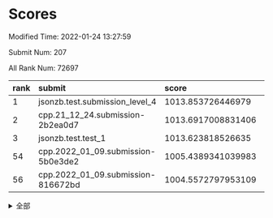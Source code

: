 # Scores

Modified Time: 2022-01-24 13:27:59

Submit Num: 207

All Rank Num: 72697

| rank |               submit               |       score        |       sigma        | pk_num |
| :--- | :--------------------------------- | :----------------- | :----------------- | :----- |
| 1    | jsonzb.test.submission_level_4     | 1013.853726446979  | 0.8219255224534568 | 1408   |
| 2    | cpp.21_12_24.submission-2b2ea0d7   | 1013.6917008831406 | 0.8093116885614292 | 1403   |
| 3    | jsonzb.test.test_1                 | 1013.623818526635  | 0.8333150995652889 | 1401   |
| 54   | cpp.2022_01_09.submission-5b0e3de2 | 1005.4389341039983 | 0.7252636057192406 | 1407   |
| 56   | cpp.2022_01_09.submission-816672bd | 1004.5572797953109 | 0.7100638861776791 | 1405   |


<details>
<summary>全部</summary>

| rank |                 submit                 |       score        |       sigma        | pk_num |
| :--- | :------------------------------------- | :----------------- | :----------------- | :----- |
| 1    | jsonzb.test.submission_level_4         | 1013.853726446979  | 0.8219255224534568 | 1408   |
| 2    | cpp.21_12_24.submission-2b2ea0d7       | 1013.6917008831406 | 0.8093116885614292 | 1403   |
| 3    | jsonzb.test.test_1                     | 1013.623818526635  | 0.8333150995652889 | 1401   |
| 4    | gobigger.level_3.submission_level_3_0  | 1011.9339184610247 | 0.7863987763962941 | 1411   |
| 5    | gobigger.level_3.submission_level_3_26 | 1011.5295287236497 | 0.7929812315597314 | 1406   |
| 6    | gobigger.level_3.submission_level_3_1  | 1011.4506592098776 | 0.7754473618312752 | 1401   |
| 7    | gobigger.level_3.submission_level_3_27 | 1011.3237792653598 | 0.775548550947921  | 1405   |
| 8    | gobigger.level_3.submission_level_3_21 | 1011.1159079013627 | 0.7723326515840858 | 1404   |
| 9    | gobigger.level_3.submission_level_3_7  | 1010.869702815542  | 0.7793070011329774 | 1401   |
| 10   | gobigger.level_3.submission_level_3_6  | 1010.6758876134805 | 0.7830660014918298 | 1408   |
| 11   | gobigger.level_3.submission_level_3_8  | 1010.5956130765734 | 0.762573252994072  | 1404   |
| 12   | gobigger.level_3.submission_level_3_45 | 1010.5296176116602 | 0.7753260152948455 | 1403   |
| 13   | gobigger.level_3.submission_level_3_41 | 1010.5206874641376 | 0.7493211566113462 | 1407   |
| 14   | gobigger.level_3.submission_level_3_13 | 1010.4825774881813 | 0.7686265001117083 | 1410   |
| 15   | gobigger.level_3.submission_level_3_38 | 1010.3790765593662 | 0.7788333435372616 | 1404   |
| 16   | gobigger.level_3.submission_level_3_15 | 1010.371028418739  | 0.7647018523315433 | 1402   |
| 17   | gobigger.level_3.submission_level_3_16 | 1010.34461399618   | 0.780389321472912  | 1404   |
| 18   | gobigger.level_3.submission_level_3_11 | 1010.2859454210459 | 0.7613520031551508 | 1398   |
| 19   | gobigger.level_3.submission_level_3_39 | 1010.2436485270109 | 0.770701422421718  | 1401   |
| 20   | gobigger.level_3.submission_level_3_33 | 1010.1950463763948 | 0.7483152207143643 | 1409   |
| 21   | gobigger.level_3.submission_level_3_10 | 1010.1897471200722 | 0.7625830786527455 | 1402   |
| 22   | gobigger.level_3.submission_level_3_47 | 1010.1051753090151 | 0.7592890370247266 | 1407   |
| 23   | gobigger.level_3.submission_level_3_30 | 1010.1050261013671 | 0.77614231498204   | 1401   |
| 24   | gobigger.level_3.submission_level_3_3  | 1010.0888927871473 | 0.7584619937536085 | 1405   |
| 25   | gobigger.level_3.submission_level_3_40 | 1010.0487545833164 | 0.7479307986477121 | 1408   |
| 26   | gobigger.level_3.submission_level_3_31 | 1010.0018537095807 | 0.7588277133451662 | 1406   |
| 27   | gobigger.level_3.submission_level_3_2  | 1009.9349910172883 | 0.7474284979874108 | 1404   |
| 28   | gobigger.level_3.submission_level_3_46 | 1009.9111351102322 | 0.7506860593570358 | 1400   |
| 29   | gobigger.level_3.submission_level_3_5  | 1009.8622141417426 | 0.7618157553857339 | 1406   |
| 30   | gobigger.level_3.submission_level_3_49 | 1009.8101696511154 | 0.7567028944221634 | 1401   |
| 31   | gobigger.level_3.submission_level_3_4  | 1009.6650074178225 | 0.7727621910726774 | 1403   |
| 32   | gobigger.level_3.submission_level_3_17 | 1009.6374317037398 | 0.760692277090699  | 1408   |
| 33   | gobigger.level_3.submission_level_3_28 | 1009.5607612313868 | 0.7502747961645932 | 1405   |
| 34   | gobigger.level_3.submission_level_3_32 | 1009.5379317992969 | 0.743200330733003  | 1409   |
| 35   | gobigger.level_3.submission_level_3_20 | 1009.5297830009154 | 0.7542397381635174 | 1405   |
| 36   | gobigger.level_3.submission_level_3_37 | 1009.1952565669854 | 0.7609921774077902 | 1411   |
| 37   | gobigger.level_3.submission_level_3_42 | 1009.169726113568  | 0.751210427876664  | 1407   |
| 38   | gobigger.level_3.submission_level_3_48 | 1009.1369655623927 | 0.755060733916011  | 1409   |
| 39   | gobigger.level_3.submission_level_3_35 | 1009.0377629754927 | 0.7589498234319261 | 1406   |
| 40   | gobigger.level_3.submission_level_3_14 | 1009.0344312890071 | 0.7608632856848986 | 1401   |
| 41   | gobigger.level_3.submission_level_3_34 | 1008.9180776336694 | 0.7397595515481418 | 1401   |
| 42   | gobigger.level_3.submission_level_3_19 | 1008.8456001852118 | 0.7496382043017362 | 1410   |
| 43   | gobigger.level_3.submission_level_3_36 | 1008.8125972108093 | 0.7535441391275852 | 1408   |
| 44   | gobigger.level_3.submission_level_3_12 | 1008.7015447277613 | 0.7594230864426943 | 1402   |
| 45   | gobigger.level_3.submission_level_3_43 | 1008.6822850497335 | 0.7386748418307116 | 1408   |
| 46   | gobigger.level_3.submission_level_3_22 | 1008.5552429519704 | 0.7616726072498842 | 1404   |
| 47   | gobigger.level_3.submission_level_3_44 | 1008.3420131935245 | 0.735653985138561  | 1399   |
| 48   | gobigger.level_3.submission_level_3_23 | 1008.3015300331657 | 0.749578416066188  | 1405   |
| 49   | gobigger.level_3.submission_level_3_25 | 1008.2858988524732 | 0.7308205134194105 | 1405   |
| 50   | gobigger.level_3.submission_level_3_18 | 1008.1897133610368 | 0.7574095687458766 | 1412   |
| 51   | gobigger.level_3.submission_level_3_29 | 1008.106215529968  | 0.740500224737226  | 1402   |
| 52   | gobigger.level_3.submission_level_3_24 | 1008.0653471641738 | 0.73109447869734   | 1402   |
| 53   | gobigger.level_3.submission_level_3_9  | 1007.988567809291  | 0.7451155416583083 | 1407   |
| 54   | cpp.2022_01_09.submission-5b0e3de2     | 1005.4389341039983 | 0.7252636057192406 | 1407   |
| 55   | gobigger.level_1.submission_level_1_35 | 1004.5808439838021 | 0.7178599071539304 | 1403   |
| 56   | cpp.2022_01_09.submission-816672bd     | 1004.5572797953109 | 0.7100638861776791 | 1405   |
| 57   | gobigger.level_1.submission_level_1_1  | 1004.385441462838  | 0.7291402201570133 | 1406   |
| 58   | gobigger.level_1.submission_level_1_7  | 1004.3491445674582 | 0.721509883752464  | 1406   |
| 59   | gobigger.level_1.submission_level_1_6  | 1004.2901160513557 | 0.7195927263131214 | 1400   |
| 60   | gobigger.level_1.submission_level_1_26 | 1004.0700572185531 | 0.7196656409943895 | 1402   |
| 61   | gobigger.level_1.submission_level_1_11 | 1004.0560376805647 | 0.7126129822422771 | 1400   |
| 62   | gobigger.level_1.submission_level_1_32 | 1004.0420476463618 | 0.7201098543325921 | 1407   |
| 63   | gobigger.level_1.submission_level_1_8  | 1004.0357604945943 | 0.7107715481394165 | 1401   |
| 64   | gobigger.level_1.submission_level_1_36 | 1004.027536589987  | 0.705865796644613  | 1406   |
| 65   | gobigger.level_1.submission_level_1_23 | 1003.941976367113  | 0.7128423155117487 | 1406   |
| 66   | gobigger.level_1.submission_level_1_9  | 1003.9368935295648 | 0.7068984829176631 | 1408   |
| 67   | gobigger.level_1.submission_level_1_48 | 1003.9221203936992 | 0.7154523585018498 | 1401   |
| 68   | gobigger.level_1.submission_level_1_34 | 1003.8327085862858 | 0.7149621083574285 | 1404   |
| 69   | gobigger.level_1.submission_level_1_16 | 1003.6315557104213 | 0.7185017930800482 | 1406   |
| 70   | gobigger.level_1.submission_level_1_46 | 1003.58929842034   | 0.7137345328871523 | 1403   |
| 71   | gobigger.level_1.submission_level_1_2  | 1003.5088187469588 | 0.7107115899403449 | 1408   |
| 72   | gobigger.level_1.submission_level_1_21 | 1003.4933267370168 | 0.7096523085605024 | 1403   |
| 73   | gobigger.level_1.submission_level_1_22 | 1003.4183014367726 | 0.700174896933759  | 1402   |
| 74   | gobigger.level_1.submission_level_1_3  | 1003.3869209559335 | 0.7208259740641285 | 1407   |
| 75   | gobigger.level_1.submission_level_1_42 | 1003.366055639465  | 0.7291336181772154 | 1406   |
| 76   | gobigger.level_1.submission_level_1_10 | 1003.3565368869774 | 0.7220341747761578 | 1403   |
| 77   | gobigger.level_1.submission_level_1_28 | 1003.3454612894238 | 0.7281791415936418 | 1404   |
| 78   | gobigger.level_1.submission_level_1_27 | 1003.3036432675461 | 0.7231394319326544 | 1400   |
| 79   | gobigger.level_1.submission_level_1_4  | 1003.2809994107305 | 0.7119581204853492 | 1405   |
| 80   | gobigger.level_1.submission_level_1_0  | 1003.2565705305742 | 0.7122745712700819 | 1405   |
| 81   | gobigger.level_1.submission_level_1_37 | 1003.245209519027  | 0.7315573033698345 | 1407   |
| 82   | gobigger.level_1.submission_level_1_25 | 1003.2148106782518 | 0.714076711435306  | 1406   |
| 83   | gobigger.level_1.submission_level_1_38 | 1003.185553732094  | 0.7123466765398045 | 1405   |
| 84   | gobigger.level_1.submission_level_1_39 | 1003.1850550785014 | 0.7093585715123624 | 1406   |
| 85   | gobigger.level_1.submission_level_1_5  | 1003.1405395512901 | 0.7216212785371324 | 1405   |
| 86   | gobigger.level_1.submission_level_1_41 | 1003.0625585317691 | 0.7099266548974884 | 1407   |
| 87   | gobigger.level_1.submission_level_1_49 | 1003.016646435913  | 0.7128593795083047 | 1404   |
| 88   | gobigger.level_1.submission_level_1_31 | 1003.0060384114602 | 0.7017168670130707 | 1403   |
| 89   | gobigger.level_1.submission_level_1_12 | 1002.9789557825871 | 0.7128644069634154 | 1402   |
| 90   | gobigger.level_1.submission_level_1_24 | 1002.9329696535697 | 0.709253017302875  | 1402   |
| 91   | gobigger.level_1.submission_level_1_43 | 1002.8671455397548 | 0.7228233123932407 | 1408   |
| 92   | gobigger.level_1.submission_level_1_17 | 1002.858963632515  | 0.7230427468313777 | 1402   |
| 93   | gobigger.level_1.submission_level_1_45 | 1002.8317635170833 | 0.7127311498050902 | 1403   |
| 94   | gobigger.level_1.submission_level_1_30 | 1002.8261999375164 | 0.724004439268965  | 1404   |
| 95   | gobigger.level_1.submission_level_1_40 | 1002.791574113786  | 0.7139821250652655 | 1399   |
| 96   | gobigger.level_1.submission_level_1_18 | 1002.7641374902847 | 0.71637814800343   | 1408   |
| 97   | gobigger.level_1.submission_level_1_20 | 1002.6127537646795 | 0.7036774417355822 | 1405   |
| 98   | gobigger.level_1.submission_level_1_44 | 1002.5179577471197 | 0.7154583232340531 | 1407   |
| 99   | gobigger.level_1.submission_level_1_15 | 1002.4796001808164 | 0.7068407739539144 | 1405   |
| 100  | gobigger.level_1.submission_level_1_47 | 1002.3891328860536 | 0.7088394009363163 | 1408   |
| 101  | gobigger.level_1.submission_level_1_19 | 1002.380379879236  | 0.709384483336448  | 1399   |
| 102  | gobigger.level_1.submission_level_1_13 | 1002.2561780318144 | 0.7052712158370432 | 1406   |
| 103  | gobigger.level_1.submission_level_1_33 | 1002.1813185894778 | 0.7221153535596031 | 1408   |
| 104  | gobigger.level_1.submission_level_1_14 | 1002.1137226659047 | 0.7215385647575926 | 1408   |
| 105  | gobigger.level_1.submission_level_1_29 | 1002.0932979597521 | 0.707893578830238  | 1405   |
| 106  | gobigger.random.submission_random_18   | 997.6552627851137  | 0.7099586646037259 | 1403   |
| 107  | gobigger.random.submission_random_41   | 997.5288229576955  | 0.7031169961917687 | 1402   |
| 108  | gobigger.random.submission_random_16   | 997.3488336075554  | 0.7018861053433189 | 1403   |
| 109  | gobigger.random.submission_random_26   | 997.0729300429097  | 0.7021490594462336 | 1406   |
| 110  | gobigger.random.submission_random_14   | 997.0059035265045  | 0.7085006139747274 | 1402   |
| 111  | gobigger.random.submission_random_21   | 996.7703260415334  | 0.705074437551836  | 1407   |
| 112  | gobigger.random.submission_random_23   | 996.5889322749214  | 0.7083268776993829 | 1408   |
| 113  | gobigger.random.submission_random_45   | 996.5880638044631  | 0.7233286086016766 | 1407   |
| 114  | gobigger.random.submission_random_17   | 996.4861749464167  | 0.7170954758453283 | 1405   |
| 115  | gobigger.random.submission_random_42   | 996.4368256342199  | 0.7081280031249683 | 1401   |
| 116  | gobigger.random.submission_random_31   | 996.3810010584575  | 0.7034770560969529 | 1402   |
| 117  | gobigger.random.submission_random_24   | 996.3660756822419  | 0.7214031148904329 | 1403   |
| 118  | gobigger.random.submission_random_12   | 996.3446188074824  | 0.7065417133935586 | 1406   |
| 119  | gobigger.random.submission_random_9    | 996.3376500707925  | 0.716256760897892  | 1401   |
| 120  | gobigger.random.submission_random_8    | 996.319563414199   | 0.7143435507476069 | 1405   |
| 121  | gobigger.random.submission_random_44   | 996.222869943913   | 0.7156019240789262 | 1406   |
| 122  | gobigger.random.submission_random_15   | 996.1969971489293  | 0.7003333116174716 | 1408   |
| 123  | gobigger.random.submission_random_13   | 996.1912349419972  | 0.7150100406662334 | 1401   |
| 124  | gobigger.random.submission_random_28   | 996.1109735968118  | 0.720670677083129  | 1410   |
| 125  | gobigger.random.submission_random_48   | 995.9840931434162  | 0.720920611943779  | 1402   |
| 126  | gobigger.random.submission_random_6    | 995.9270089954053  | 0.7209464615391935 | 1406   |
| 127  | gobigger.random.submission_random_20   | 995.9123620320978  | 0.7158167881607861 | 1404   |
| 128  | gobigger.random.submission_random_1    | 995.9080730095019  | 0.7198291484651311 | 1405   |
| 129  | gobigger.random.submission_random_33   | 995.8739619085819  | 0.7193928327773701 | 1399   |
| 130  | gobigger.random.submission_random_22   | 995.8030335152524  | 0.7116890481484334 | 1399   |
| 131  | gobigger.random.submission_random_36   | 995.6450990416711  | 0.7110938953566956 | 1401   |
| 132  | gobigger.random.submission_random_10   | 995.6046126543356  | 0.7174546020142732 | 1409   |
| 133  | gobigger.random.submission_random_27   | 995.5544105687424  | 0.7113862468983975 | 1401   |
| 134  | gobigger.random.submission_random_47   | 995.552150675752   | 0.7082162291258545 | 1400   |
| 135  | gobigger.random.submission_random_11   | 995.472735123541   | 0.7068021646507066 | 1407   |
| 136  | gobigger.random.submission_random_32   | 995.4564839435549  | 0.7277819596990885 | 1402   |
| 137  | gobigger.random.submission_random_4    | 995.4559938519657  | 0.7088664757234742 | 1406   |
| 138  | gobigger.random.submission_random_2    | 995.4104919566419  | 0.705493781496187  | 1404   |
| 139  | gobigger.random.submission_random_38   | 995.4070561737119  | 0.7057027225394495 | 1406   |
| 140  | gobigger.random.submission_random_49   | 995.3334483809234  | 0.7112007890925445 | 1407   |
| 141  | gobigger.random.submission_random_7    | 995.2992716425533  | 0.714686626781589  | 1404   |
| 142  | gobigger.random.submission_random_43   | 995.2739319632866  | 0.7108952054842832 | 1405   |
| 143  | gobigger.random.submission_random_34   | 995.266119638329   | 0.7010998916074318 | 1402   |
| 144  | gobigger.random.submission_random_3    | 995.2311144421     | 0.7228623966473589 | 1404   |
| 145  | gobigger.random.submission_random_25   | 995.1512134262255  | 0.7315977866810494 | 1409   |
| 146  | gobigger.random.submission_random_40   | 995.1317885248375  | 0.7203952913826758 | 1406   |
| 147  | gobigger.random.submission_random_29   | 995.0990919056084  | 0.7051286058744163 | 1405   |
| 148  | gobigger.random.submission_random_30   | 995.0924505017692  | 0.7246634113714535 | 1405   |
| 149  | gobigger.random.submission_random_0    | 995.0323505345488  | 0.7135208692387568 | 1403   |
| 150  | gobigger.random.submission_random_5    | 994.972019861867   | 0.7053247080503136 | 1405   |
| 151  | gobigger.random.submission_random_46   | 994.8719578957739  | 0.7248036911463799 | 1404   |
| 152  | gobigger.random.submission_random_39   | 994.851209643696   | 0.7058096283826103 | 1404   |
| 153  | gobigger.random.submission_random_37   | 994.8371264605294  | 0.7200872749070759 | 1402   |
| 154  | gobigger.random.submission_random_19   | 994.6610097136671  | 0.7217080637153102 | 1408   |
| 155  | gobigger.level_2.submission_level_2_45 | 994.0651001204869  | 0.7454160560191087 | 1403   |
| 156  | gobigger.random.submission_random_35   | 994.0267089311595  | 0.7147877866933189 | 1408   |
| 157  | gobigger.level_2.submission_level_2_19 | 993.9920249699607  | 0.7420030911393274 | 1405   |
| 158  | gobigger.level_2.submission_level_2_23 | 993.7719281034134  | 0.7233640148648351 | 1404   |
| 159  | gobigger.level_2.submission_level_2_13 | 993.5075957408583  | 0.7309950427997176 | 1408   |
| 160  | gobigger.level_2.submission_level_2_38 | 993.2384822634835  | 0.7420638772773464 | 1401   |
| 161  | gobigger.level_2.submission_level_2_34 | 993.1572347621458  | 0.7365162454142067 | 1405   |
| 162  | gobigger.level_2.submission_level_2_5  | 993.1214168953801  | 0.7518407265021096 | 1403   |
| 163  | gobigger.level_2.submission_level_2_35 | 993.0736867973064  | 0.7289593092207579 | 1405   |
| 164  | gobigger.level_2.submission_level_2_9  | 993.0613445353047  | 0.7344379200445336 | 1405   |
| 165  | gobigger.level_2.submission_level_2_21 | 993.023951903456   | 0.7351807012798336 | 1405   |
| 166  | gobigger.level_2.submission_level_2_24 | 992.9708561494359  | 0.7480695799468939 | 1406   |
| 167  | gobigger.level_2.submission_level_2_4  | 992.8294326284057  | 0.7304504343631814 | 1411   |
| 168  | gobigger.level_2.submission_level_2_25 | 992.7509528573571  | 0.7277269614736923 | 1400   |
| 169  | gobigger.level_2.submission_level_2_40 | 992.6756455297497  | 0.7560639296885989 | 1409   |
| 170  | gobigger.level_2.submission_level_2_48 | 992.6427457382485  | 0.7264557769028106 | 1410   |
| 171  | gobigger.level_2.submission_level_2_32 | 992.588709373884   | 0.7512761508930536 | 1407   |
| 172  | gobigger.level_2.submission_level_2_36 | 992.5831065007254  | 0.7539475211588695 | 1407   |
| 173  | gobigger.level_2.submission_level_2_14 | 992.5194789750318  | 0.7412521332838106 | 1405   |
| 174  | gobigger.level_2.submission_level_2_8  | 992.4860429759495  | 0.7529547735957334 | 1407   |
| 175  | gobigger.level_2.submission_level_2_44 | 992.4802791304546  | 0.7307992224026986 | 1401   |
| 176  | gobigger.level_2.submission_level_2_3  | 992.4054721629993  | 0.730835981742165  | 1401   |
| 177  | gobigger.level_2.submission_level_2_47 | 992.3689473797688  | 0.74506857080169   | 1403   |
| 178  | gobigger.level_2.submission_level_2_30 | 992.3401713967074  | 0.7487608216187122 | 1406   |
| 179  | gobigger.level_2.submission_level_2_17 | 992.3397435922107  | 0.7412734777756251 | 1408   |
| 180  | gobigger.level_2.submission_level_2_39 | 992.1563694155071  | 0.7411703736131169 | 1402   |
| 181  | gobigger.level_2.submission_level_2_22 | 992.1374502383727  | 0.7163498603298804 | 1403   |
| 182  | gobigger.level_2.submission_level_2_28 | 992.0812241140158  | 0.7361367896913621 | 1403   |
| 183  | gobigger.level_2.submission_level_2_15 | 992.0779028281271  | 0.7500877568089204 | 1404   |
| 184  | gobigger.level_2.submission_level_2_12 | 992.0546354475832  | 0.7371377461430205 | 1406   |
| 185  | gobigger.level_2.submission_level_2_6  | 992.0528069346242  | 0.7613348030962268 | 1407   |
| 186  | gobigger.level_2.submission_level_2_49 | 991.8989368174279  | 0.7353077012174288 | 1404   |
| 187  | gobigger.level_2.submission_level_2_18 | 991.8884112779723  | 0.7424170690737464 | 1401   |
| 188  | gobigger.level_2.submission_level_2_1  | 991.785301017113   | 0.7669626280726196 | 1409   |
| 189  | gobigger.level_2.submission_level_2_16 | 991.7333368125808  | 0.7480451297311762 | 1399   |
| 190  | gobigger.level_2.submission_level_2_2  | 991.6759084898623  | 0.7455263685064437 | 1406   |
| 191  | gobigger.level_2.submission_level_2_10 | 991.6723720062608  | 0.7506238853007707 | 1412   |
| 192  | gobigger.level_2.submission_level_2_42 | 991.6353183010133  | 0.7381086965398518 | 1408   |
| 193  | gobigger.level_2.submission_level_2_7  | 991.4892885581716  | 0.7484140402076123 | 1404   |
| 194  | gobigger.level_2.submission_level_2_46 | 991.4569326642606  | 0.757688475370403  | 1405   |
| 195  | gobigger.level_2.submission_level_2_31 | 991.4431745970652  | 0.7435790077972981 | 1407   |
| 196  | gobigger.level_2.submission_level_2_29 | 991.4134488107989  | 0.7613711212641463 | 1407   |
| 197  | gobigger.level_2.submission_level_2_41 | 991.263910173981   | 0.7332881596994277 | 1406   |
| 198  | gobigger.level_2.submission_level_2_20 | 991.0945340495651  | 0.7519649517790777 | 1404   |
| 199  | gobigger.level_2.submission_level_2_11 | 991.0576867810425  | 0.739377299332063  | 1407   |
| 200  | gobigger.level_2.submission_level_2_43 | 990.9965450249675  | 0.7488532089331492 | 1409   |
| 201  | gobigger.level_2.submission_level_2_26 | 990.9201618299473  | 0.7519775040590305 | 1410   |
| 202  | gobigger.level_2.submission_level_2_0  | 990.8111531070158  | 0.754225740563511  | 1402   |
| 203  | gobigger.level_2.submission_level_2_33 | 990.7348974626929  | 0.7553497612621812 | 1408   |
| 204  | gobigger.level_2.submission_level_2_37 | 990.5108325565968  | 0.7584671463749201 | 1407   |
| 205  | gobigger.level_2.submission_level_2_27 | 990.1698741495392  | 0.7420783288492988 | 1400   |
| 206  | gobigger.none.submission_none_1        | 977.0832107273106  | 1.3320135994028541 | 1408   |
| 207  | gobigger.none.submission_none_0        | 976.8730464712675  | 1.5027215511347254 | 1405   |

</details>